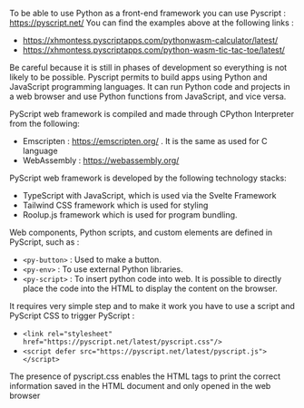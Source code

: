 To be able to use Python as a front-end framework you can use Pyscript : https://pyscript.net/
You can find the examples above at the following links :
- https://xhmontess.pyscriptapps.com/pythonwasm-calculator/latest/
- https://xhmontess.pyscriptapps.com/python-wasm-tic-tac-toe/latest/

Be careful because it is still in phases of development so everything is not likely to be possible.
Pyscript permits to build apps using Python and JavaScript programming languages. It can run Python code and projects in a web browser and use Python functions from JavaScript, and vice versa.

PyScript web framework is compiled and made through CPython Interpreter from the following:
-	Emscripten : https://emscripten.org/ . It is the same as used for C language
-	WebAssembly : https://webassembly.org/

PyScript web framework is developed by the following technology stacks:
-	TypeScript with JavaScript, which is used via the Svelte Framework
-	Tailwind CSS framework which is used for styling
-	Roolup.js framework which is used for program bundling.

Web components, Python scripts, and custom elements are defined in PyScript, such as :
-	`<py-button>` : Used to make a button.
-	`<py-env>` : To use external Python libraries.
-	`<py-script>` : To insert python code into web.
It is possible to directly place the code into the HTML to display the content on the browser.

It requires very simple step and to make it work you have to use a script and PyScript CSS to trigger PyScript : 
- `<link rel="stylesheet" href="https://pyscript.net/latest/pyscript.css"/>`
- `<script defer src="https://pyscript.net/latest/pyscript.js"></script>`

The presence of pyscript.css enables the HTML tags to print the correct information saved in the HTML document and only opened in the web browser
